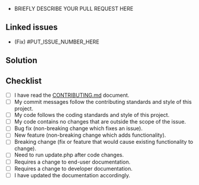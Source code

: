 - BRIEFLY DESCRIBE YOUR PULL REQUEST HERE

## Linked issues

<!-- 

Include the word "Fix" after the issue number if you want 
to close the issue when the PR is merged. 

For example: Fix #123.

-->

- (Fix) #PUT_ISSUE_NUMBER_HERE

## Solution



## Checklist

<!--- Put an `x` in all the boxes that apply: -->
- [ ] I have read the [CONTRIBUTING.md](https://github.com/dxpr/analyze/blob/1.0.x/CONTRIBUTING.md) document.
- [ ] My commit messages follow the contributing standards and style of this project.
- [ ] My code follows the coding standards and style of this project.
- [ ] My code contains no changes that are outside the scope of the issue.
- [ ] Bug fix (non-breaking change which fixes an issue).
- [ ] New feature (non-breaking change which adds functionality).
- [ ] Breaking change (fix or feature that would cause existing functionality to change).
- [ ] Need to run update.php after code changes.
- [ ] Requires a change to end-user documentation.
- [ ] Requires a change to developer documentation.
- [ ] I have updated the documentation accordingly.
